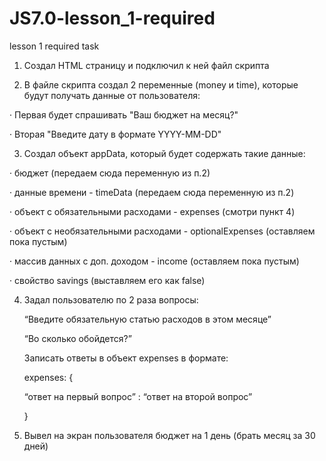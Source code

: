 # JS7.0-lesson_1-required
lesson 1 required task

1) Создал HTML страницу и подключил к ней файл скрипта

2) В файле скрипта создал 2 переменные (money и time), которые будут получать данные от пользователя:


·      Первая будет спрашивать "Ваш бюджет на месяц?"

·      Вторая "Введите дату в формате YYYY-MM-DD"

3) Создал объект appData, который будет содержать такие данные:

·      бюджет (передаем сюда переменную из п.2)

·      данные времени - timeData (передаем сюда переменную из п.2)

·      объект с обязательными расходами - expenses (смотри пункт 4)

·      объект с необязательными расходами - optionalExpenses (оставляем пока пустым)

·      массив данных с доп. доходом - income (оставляем пока пустым)

·      свойство savings (выставляем его как false)

4) Задал пользователю по 2 раза вопросы:

    “Введите обязательную статью расходов в этом месяце”

    “Во сколько обойдется?”

    Записать ответы в объект expenses в формате: 

    expenses: {

    “ответ на первый вопрос” : “ответ на второй вопрос”

    }

5) Вывел на экран пользователя бюджет на 1 день (брать месяц за 30 дней)